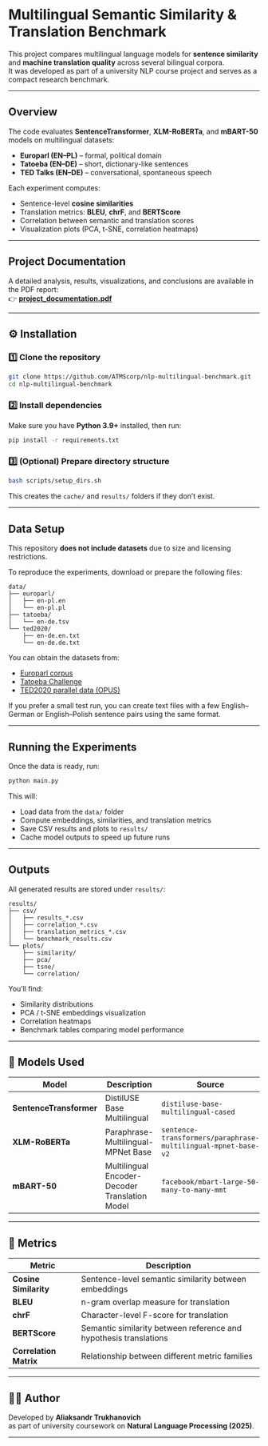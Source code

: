 
# Multilingual Semantic Similarity & Translation Benchmark

This project compares multilingual language models for **sentence similarity** and **machine translation quality** across several bilingual corpora.  
It was developed as part of a university NLP course project and serves as a compact research benchmark.

---

## Overview

The code evaluates **SentenceTransformer**, **XLM-RoBERTa**, and **mBART-50** models on multilingual datasets:
- **Europarl (EN–PL)** – formal, political domain  
- **Tatoeba (EN–DE)** – short, dictionary-like sentences  
- **TED Talks (EN–DE)** – conversational, spontaneous speech

Each experiment computes:
- Sentence-level **cosine similarities**
- Translation metrics: **BLEU**, **chrF**, and **BERTScore**
- Correlation between semantic and translation scores
- Visualization plots (PCA, t-SNE, correlation heatmaps)

---

## Project Documentation

A detailed analysis, results, visualizations, and conclusions are available in the PDF report:  
👉 [**project_documentation.pdf**](project_documentation.pdf)

---

## ⚙️ Installation

### 1️⃣ Clone the repository
```bash
git clone https://github.com/ATMScorp/nlp-multilingual-benchmark.git
cd nlp-multilingual-benchmark
```

### 2️⃣ Install dependencies
Make sure you have **Python 3.9+** installed, then run:
```bash
pip install -r requirements.txt
```

### 3️⃣ (Optional) Prepare directory structure
```bash
bash scripts/setup_dirs.sh
```
This creates the `cache/` and `results/` folders if they don’t exist.

---

## Data Setup

This repository **does not include datasets** due to size and licensing restrictions.

To reproduce the experiments, download or prepare the following files:

```
data/
├── europarl/
│   ├── en-pl.en
│   └── en-pl.pl
├── tatoeba/
│   └── en-de.tsv
└── ted2020/
    ├── en-de.en.txt
    └── en-de.de.txt
```

You can obtain the datasets from:

- [Europarl corpus](https://www.statmt.org/europarl/)
- [Tatoeba Challenge](https://tatoeba.org/)
- [TED2020 parallel data (OPUS)](https://opus.nlpl.eu/TED2020.php)

If you prefer a small test run, you can create text files with a few English–German or English–Polish sentence pairs using the same format.

---

## Running the Experiments

Once the data is ready, run:

```bash
python main.py
```

This will:
- Load data from the `data/` folder  
- Compute embeddings, similarities, and translation metrics  
- Save CSV results and plots to `results/`  
- Cache model outputs to speed up future runs  

---

## Outputs

All generated results are stored under `results/`:
```
results/
├── csv/
│   ├── results_*.csv
│   ├── correlation_*.csv
│   ├── translation_metrics_*.csv
│   └── benchmark_results.csv
└── plots/
    ├── similarity/
    ├── pca/
    ├── tsne/
    └── correlation/
```

You’ll find:
- Similarity distributions  
- PCA / t-SNE embeddings visualization  
- Correlation heatmaps  
- Benchmark tables comparing model performance  

---

## 🧠 Models Used

| Model | Description | Source |
|-------|--------------|--------|
| **SentenceTransformer** | DistilUSE Base Multilingual | `distiluse-base-multilingual-cased` |
| **XLM-RoBERTa** | Paraphrase-Multilingual-MPNet Base | `sentence-transformers/paraphrase-multilingual-mpnet-base-v2` |
| **mBART-50** | Multilingual Encoder-Decoder Translation Model | `facebook/mbart-large-50-many-to-many-mmt` |

---

## 🧪 Metrics

| Metric | Description |
|---------|-------------|
| **Cosine Similarity** | Sentence-level semantic similarity between embeddings |
| **BLEU** | n-gram overlap measure for translation |
| **chrF** | Character-level F-score for translation |
| **BERTScore** | Semantic similarity between reference and hypothesis translations |
| **Correlation Matrix** | Relationship between different metric families |

---

## 👩‍💻 Author

Developed by **Aliaksandr Trukhanovich**  
as part of university coursework on **Natural Language Processing (2025)**.

---